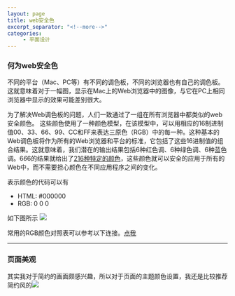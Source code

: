 ```yaml
---
layout: page
title: web安全色
excerpt_separator: "<!--more-->"
categories:
     - 平面设计
---
```

### 何为web安全色
不同的平台（Mac、PC等）有不同的调色板，不同的浏览器也有自己的调色板。这就意味着对于一幅图，显示在Mac上的Web浏览器中的图像，与它在PC上相同浏览器中显示的效果可能差别很大。
<!--more-->
为了解决Web调色板的问题，人们一致通过了一组在所有浏览器中都类似的web安全颜色。
这些颜色使用了一种颜色模型，在该模型中，可以用相应的16制进制值00、33、66、99、CC和FF来表达三原色（RGB）中的每一种。这种基本的Web调色板将作为所有的Web浏览器和平台的标准，它包括了这些16进制值的组合结果。这就意味着，我们潜在的输出结果包括6种红色调、6种绿色调、6种蓝色调。6*6*6的结果就给出了[216种特定的颜色](https://www.bootcss.com/p/websafecolors/)，这些颜色就可以安全的应用于所有的Web中，而不需要担心颜色在不同应用程序之间的变化。

表示颜色的代码可以有
* HTML:  #000000
* RGB: 0 0 0 

如下图所示
![](https://upload-images.jianshu.io/upload_images/15405979-fb773e96416b63c0.jpg?imageMogr2/auto-orient/strip%7CimageView2/2/w/1000/format/webp)


常用的RGB颜色对照表可以参考以下连接。[点我](http://tool.oschina.net/commons?type=3)


---
### 页面美观
其实我对于简约的画面颇感兴趣，所以对于页面的主题颜色设置，我还是比较推荐简约风的![](https://upload-images.jianshu.io/upload_images/15405979-efd8dee09b557b43.jpg?imageMogr2/auto-orient/strip%7CimageView2/2/w/1000/format/webp)